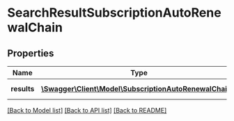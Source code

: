 # SearchResultSubscriptionAutoRenewalChain

## Properties
Name | Type | Description | Notes
------------ | ------------- | ------------- | -------------
**results** | [**\Swagger\Client\Model\SubscriptionAutoRenewalChain[]**](SubscriptionAutoRenewalChain.md) | The search results | [optional] 

[[Back to Model list]](../README.md#documentation-for-models) [[Back to API list]](../README.md#documentation-for-api-endpoints) [[Back to README]](../README.md)


